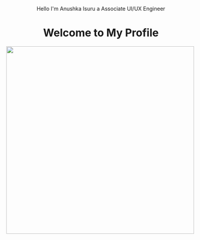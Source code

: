 
<p align="center">
    Hello I'm
Anushka Isuru
a Associate UI/UX Engineer
    <h1 align="center">Welcome to My Profile</h1>
    <img width="500px" src="https://github-readme-stats.vercel.app/api/top-langs/?username=AnushkaI1&&langs_count=8&theme=dark&hide=html,css,php&layout=compact&bg_color=10101000&hide_title=true&border_color=FFFFFF09">
</p>
<!--&hide_border=true-->
